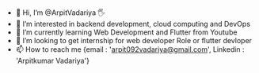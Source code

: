 - 👋 Hi, I’m @ArpitVadariya 🖐
- 👀 I’m interested in backend development, cloud computing and DevOps
- 🌱 I’m currently learning Web Development and Flutter from Youtube
- 💞️ I’m looking to get internship for web developer Role or flutter devloper
- 📫 How to reach me {email : 'arpit092vadariya@gmail.com', Linkedin : 'Arpitkumar Vadariya'}

<!---
ArpitVadariya/ArpitVadariya is a ✨ special ✨ repository because its `README.md` (this file) appears on your GitHub profile.
You can click the Preview link to take a look at your changes.
--->
